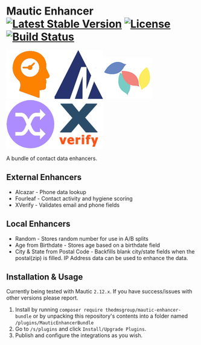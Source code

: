 # Mautic Enhancer [![Latest Stable Version](https://poser.pugx.org/thedmsgroup/mautic-enhancer-bundle/v/stable)](https://packagist.org/packages/thedmsgroup/mautic-enhancer-bundle) [![License](https://poser.pugx.org/thedmsgroup/mautic-enhancer-bundle/license)](https://packagist.org/packages/thedmsgroup/mautic-enhancer-bundle) [![Build Status](https://travis-ci.org/TheDMSGroup/mautic-enhancer.svg?branch=master)](https://travis-ci.org/TheDMSGroup/mautic-enhancer)

![Age from Birthdate](./Assets/img/agefrombirthdate.png)![Alcazar](./Assets/img/alcazar.png)![Fourleaf](./Assets/img/fourleaf.png)![Random](./Assets/img/random.png)![Xverify](./Assets/img/xverify.png)

A bundle of contact data enhancers.

## External Enhancers

- Alcazar - Phone data lookup
- Fourleaf - Contact activity and hygiene scoring
- XVerify - Validates email and phone fields

## Local Enhancers

- Random - Stores random number for use in A/B splits
- Age from Birthdate - Stores age based on a birthdate field
- City & State from Postal Code - Backfills blank city/state fields when the postal(zip) is filled. IP Address data can be used to enhance the data.

## Installation & Usage

Currently being tested with Mautic `2.12.x`.
If you have success/issues with other versions please report.

1. Install by running `composer require thedmsgroup/mautic-enhancer-bundle` or by unpacking this repository's contents into a folder named `/plugins/MauticEnhancerBundle`
2. Go to `/s/plugins` and click `Install/Upgrade Plugins`.
3. Publish and configure the integrations as you wish.
